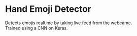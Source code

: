 # Hand Emoji Detector 

Detects emojis realtime by taking live feed from the webcame.  
Trained using a CNN on Keras.
